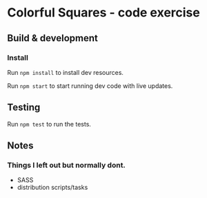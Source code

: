 # Colorful Squares - code exercise

## Build & development

### Install

Run `npm install` to install dev resources.

Run `npm start` to start running dev code with live updates.

## Testing

Run `npm test` to run the tests.
 


## Notes 

### Things I left out but normally dont.
   - SASS  
   - distribution scripts/tasks 

